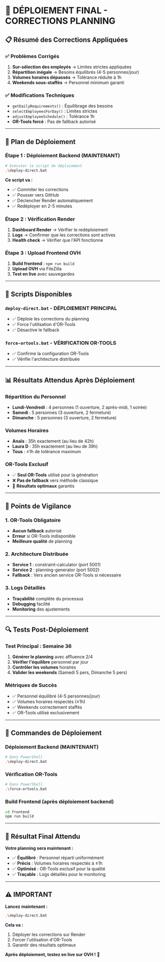 # 🚀 DÉPLOIEMENT FINAL - CORRECTIONS PLANNING

## 📋 **Résumé des Corrections Appliquées**

### **✅ Problèmes Corrigés**
1. **Sur-sélection des employés** → Limites strictes appliquées
2. **Répartition inégale** → Besoins équilibrés (4-5 personnes/jour)
3. **Volumes horaires dépassés** → Tolérance réduite à 1h
4. **Weekends sous-staffés** → Personnel minimum garanti

### **✅ Modifications Techniques**
- `getDailyRequirements()` : Équilibrage des besoins
- `selectEmployeesForDay()` : Limites strictes
- `adjustEmployeeSchedule()` : Tolérance 1h
- **OR-Tools forcé** : Pas de fallback autorisé

---

## 🎯 **Plan de Déploiement**

### **Étape 1 : Déploiement Backend (MAINTENANT)**
```bash
# Exécuter le script de déploiement
.\deploy-direct.bat
```

**Ce script va :**
- ✅ Commiter les corrections
- ✅ Pousser vers GitHub
- ✅ Déclencher Render automatiquement
- ✅ Redéployer en 2-5 minutes

### **Étape 2 : Vérification Render**
1. **Dashboard Render** → Vérifier le redéploiement
2. **Logs** → Confirmer que les corrections sont actives
3. **Health check** → Vérifier que l'API fonctionne

### **Étape 3 : Upload Frontend OVH**
1. **Build frontend** : `npm run build`
2. **Upload OVH** via FileZilla
3. **Test en live** avec sauvegardes

---

## 🔧 **Scripts Disponibles**

### **`deploy-direct.bat`** - DÉPLOIEMENT PRINCIPAL
- ✅ Déploie les corrections du planning
- ✅ Force l'utilisation d'OR-Tools
- ✅ Désactive le fallback

### **`force-ortools.bat`** - VÉRIFICATION OR-TOOLS
- ✅ Confirme la configuration OR-Tools
- ✅ Vérifie l'architecture distribuée

---

## 📊 **Résultats Attendus Après Déploiement**

### **Répartition du Personnel**
- **Lundi-Vendredi** : 4 personnes (1 ouverture, 2 après-midi, 1 soirée)
- **Samedi** : 5 personnes (3 ouverture, 2 fermeture)
- **Dimanche** : 5 personnes (3 ouverture, 2 fermeture)

### **Volumes Horaires**
- **Anaïs** : 35h exactement (au lieu de 42h)
- **Laura D** : 35h exactement (au lieu de 39h)
- **Tous** : ±1h de tolérance maximum

### **OR-Tools Exclusif**
- ✅ **Seul OR-Tools** utilisé pour la génération
- ❌ **Pas de fallback** vers méthode classique
- 🎯 **Résultats optimaux** garantis

---

## 🚨 **Points de Vigilance**

### **1. OR-Tools Obligatoire**
- **Aucun fallback** autorisé
- **Erreur** si OR-Tools indisponible
- **Meilleure qualité** de planning

### **2. Architecture Distribuée**
- **Service 1** : constraint-calculator (port 5001)
- **Service 2** : planning-generator (port 5002)
- **Fallback** : Vers ancien service OR-Tools si nécessaire

### **3. Logs Détaillés**
- **Traçabilité** complète du processus
- **Debugging** facilité
- **Monitoring** des ajustements

---

## 🔍 **Tests Post-Déploiement**

### **Test Principal : Semaine 36**
1. **Générer le planning** avec affluence 2/4
2. **Vérifier l'équilibre** personnel par jour
3. **Contrôler les volumes** horaires
4. **Valider les weekends** (Samedi 5 pers, Dimanche 5 pers)

### **Métriques de Succès**
- ✅ Personnel équilibré (4-5 personnes/jour)
- ✅ Volumes horaires respectés (±1h)
- ✅ Weekends correctement staffés
- ✅ OR-Tools utilisé exclusivement

---

## 📝 **Commandes de Déploiement**

### **Déploiement Backend (MAINTENANT)**
```bash
# Dans PowerShell
.\deploy-direct.bat
```

### **Vérification OR-Tools**
```bash
# Dans PowerShell  
.\force-ortools.bat
```

### **Build Frontend (après déploiement backend)**
```bash
cd frontend
npm run build
```

---

## 🎉 **Résultat Final Attendu**

**Votre planning sera maintenant :**
- ✅ **Équilibré** : Personnel réparti uniformément
- ✅ **Précis** : Volumes horaires respectés à ±1h
- ✅ **Optimisé** : OR-Tools exclusif pour la qualité
- ✅ **Traçable** : Logs détaillés pour le monitoring

---

## ⚠️ **IMPORTANT**

**Lancez maintenant :**
```bash
.\deploy-direct.bat
```

**Cela va :**
1. Déployer les corrections sur Render
2. Forcer l'utilisation d'OR-Tools
3. Garantir des résultats optimaux

**Après déploiement, testez en live sur OVH !** 🚀
